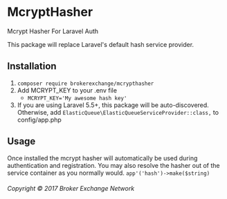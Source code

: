 # McryptHasher
Mcrypt Hasher For Laravel Auth

This package will replace Laravel's default hash service provider.

## Installation
1. `composer require brokerexchange/mcrypthasher`
2. Add MCRYPT_KEY to your .env file
    - `MCRYPT_KEY='My awesome hash key'`
3. If you are using Laravel 5.5+, this package will be auto-discovered. Otherwise, add `ElasticQueue\ElasticQueueServiceProvider::class,` to config/app.php
    
## Usage
Once installed the mcrypt hasher will automatically be used during authentication and registration. You may also resolve the hasher out of the service container as you normally would. `app'('hash')->make($string)`

###### Copyright &copy; 2017 Broker Exchange Network
